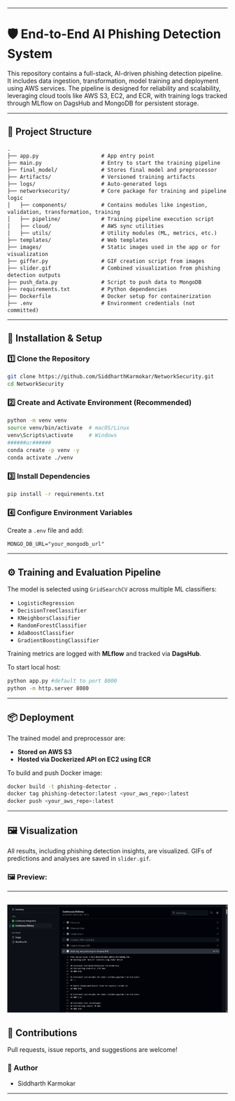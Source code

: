 
---

# 🛡️ End-to-End AI Phishing Detection System

This repository contains a full-stack, AI-driven phishing detection pipeline. It includes data ingestion, transformation, model training and deployment using AWS services. The pipeline is designed for reliability and scalability, leveraging cloud tools like AWS S3, EC2, and ECR, with training logs tracked through MLflow on DagsHub and MongoDB for persistent storage.

---

## 📂 Project Structure

```
.
├── app.py                    # App entry point
├── main.py                   # Entry to start the training pipeline
├── final_model/              # Stores final model and preprocessor
├── Artifacts/                # Versioned training artifacts
├── logs/                     # Auto-generated logs
├── networksecurity/          # Core package for training and pipeline logic
│   ├── components/           # Contains modules like ingestion, validation, transformation, training
│   ├── pipeline/             # Training pipeline execution script
│   ├── cloud/                # AWS sync utilities
│   ├── utils/                # Utility modules (ML, metrics, etc.)
├── templates/                # Web templates
├── images/                   # Static images used in the app or for visualization
├── giffer.py                 # GIF creation script from images
├── slider.gif                # Combined visualization from phishing detection outputs
├── push_data.py              # Script to push data to MongoDB
├── requirements.txt          # Python dependencies
├── Dockerfile                # Docker setup for containerization
├── .env                      # Environment credentials (not committed)
```

---

## 🚀 Installation & Setup

### 1️⃣ Clone the Repository

```bash
git clone https://github.com/SiddharthKarmokar/NetworkSecurity.git
cd NetworkSecurity
```

### 2️⃣ Create and Activate Environment (Recommended)

```bash
python -m venv venv
source venv/bin/activate  # macOS/Linux
venv\Scripts\activate     # Windows
######or######
conda create -p venv -y
conda activate ./venv
```

### 3️⃣ Install Dependencies

```bash
pip install -r requirements.txt
```

### 4️⃣ Configure Environment Variables

Create a `.env` file and add:

```env
MONGO_DB_URL="your_mongodb_url"
```

---

## ⚙️ Training and Evaluation Pipeline

The model is selected using `GridSearchCV` across multiple ML classifiers:

- `LogisticRegression`
- `DecisionTreeClassifier`
- `KNeighborsClassifier`
- `RandomForestClassifier`
- `AdaBoostClassifier`
- `GradientBoostingClassifier`

Training metrics are logged with **MLflow** and tracked via **DagsHub**.

To start local host:
```bash
python app.py #default to port 8000
python -m http.server 8080
```

---

## 📦 Deployment

The trained model and preprocessor are:

- **Stored on AWS S3**
- **Hosted via Dockerized API on EC2 using ECR**

To build and push Docker image:

```bash
docker build -t phishing-detector .
docker tag phishing-detector:latest <your_aws_repo>:latest
docker push <your_aws_repo>:latest
```

---

## 🖼 Visualization

All results, including phishing detection insights, are visualized. GIFs of predictions and analyses are saved in `slider.gif`.

### 🖼 Preview:
---
![GIF Slider](slider.gif)
---

## 🤝 Contributions

Pull requests, issue reports, and suggestions are welcome!

### 👤 Author
- Siddharth Karmokar

---